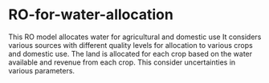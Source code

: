 # RO-for-water-allocation
This RO model allocates water for agricultural and domestic use
It considers various sources with different quality levels for allocation to various crops and domestic use. The land is allocated for each crop based on the water available and revenue from each crop. This consider uncertainties in various parameters.
